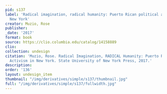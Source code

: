 ```yaml
---
pid: s137
label: 'Radical imagination, radical humanity: Puerto Rican political activism in
  New York'
creator: Muzio, Rose
publisher:
_date: '2017'
format: book
source: https://clio.columbia.edu/catalog/14158889
clio:
collection: undesign
citation: 'Muzio, Rose. Radical Imagination, RADICAL Humanity: Puerto RICAN Political
  Activism in New York. State University of New York Press, 2017.'
description:
order: '136'
layout: undesign_item
thumbnail: "/img/derivatives/simple/s137/thumbnail.jpg"
full: "/img/derivatives/simple/s137/fullwidth.jpg"
---
```

